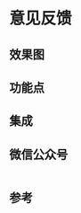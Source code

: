 # 意见反馈

## 效果图

## 功能点

## 集成

## 微信公众号

<img :src="$withBase('/image/qrcode_xiaperio_430.jpg')" style="width:250px;"/>

## 参考
